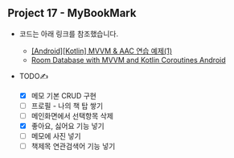 ## Project 17 - MyBookMark

* 코드는 아래 링크를 참조했습니다.

  * [[Android][Kotlin] MVVM & AAC 연습 예제(1)][reflink1]

  [reflink1]: https://blog.yena.io/studynote/2019/03/27/Android-MVVM-AAC-2.html
  
  * [Room Database with MVVM and Kotlin Coroutines Android][reflink2]

  [reflink2]: https://medium.com/@aungkyawmyint_26195/room-database-with-mvvm-and-kotlin-coroutines-android-a1b1b0ef7b84
 
* TODO✍️
  - [x] 메모 기본 CRUD 구현  
  - [ ] 프로필 - 나의 책 탑 쌓기
  - [ ] 메인화면에서 선택항목 삭제
  - [x] 좋아요, 싫어요 기능 넣기
  - [ ] 메모에 사진 넣기
  - [ ] 책제목 연관검색어 기능 넣기